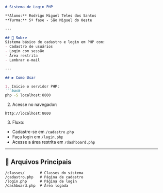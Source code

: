 ```markdown
# Sistema de Login PHP

**Aluno:** Rodrigo Miguel Teles dos Santos  
**Turma:** 5ª fase - São Miguel do Oeste  

---

## 📌 Sobre
Sistema básico de cadastro e login em PHP com:
- Cadastro de usuários
- Login com sessão
- Área restrita
- Lembrar e-mail

---

## ▶️ Como Usar

1. Inicie o servidor PHP:
```bash
php -S localhost:8000
```

2. Acesse no navegador:
```
http://localhost:8000
```

3. Fluxo:
- Cadastre-se em `/cadastro.php`
- Faça login em `/login.php`
- Acesse a área restrita em `/dashboard.php`

---


## 📂 Arquivos Principais
```
/classes/       # Classes do sistema
/cadastro.php   # Página de cadastro
/login.php      # Página de login
/dashboard.php  # Área logada
```
